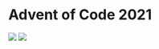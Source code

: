 Advent of Code 2021
===================

![](https://img.shields.io/badge/stars%20⭐-8-yellow) ![](https://img.shields.io/badge/days%20completed-4-red)